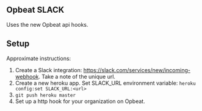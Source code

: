 Opbeat SLACK
--------------

Uses the new Opbeat api hooks.

## Setup

Approximate instructions:

1. Create a Slack integration: https://slack.com/services/new/incoming-webhook. Take a note of the unique url.
1. Create a new heroku app. Set SLACK_URL environment variable: `heroku config:set SLACK_URL:<url>`
1. `git push heroku master`
1. Set up a http hook for your organization on Opbeat.

